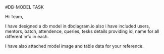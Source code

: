#DB-MODEL TASK

Hi Team, 

  I have designed a db model in dbdiagram.io also i have included users, mentors, batch, attendence, queries, tesks  details providing id, name for all different info in each.
    
  I have also attached model image and table data for your reference. 
